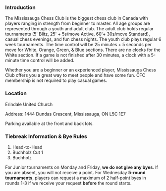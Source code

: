 ---
---

### Introduction

The Mississauga Chess Club is the biggest chess club in Canada with players ranging in strength from beginner to master. All age groups are represented through a youth and adult club. The adult club holds regular tournaments (5' Blitz, 25' + 5s/move Active, 60'+ 30s/move Standard), casual chess evenings, and fun chess nights. The youth club plays regular 6 week tournaments. The time control will be 25 minutes + 5 seconds per move for White, Orange, Green, & Blue sections. There are no clocks for the White section. If a game is not finished after 30 minutes, a clock with a 5-minute time control will be added.

Whether you are a beginner or an experienced player, Mississauga Chess Club offers you a great way to meet people and have some fun. CFC membership is not required to play casual games.

### Location
Erindale United Church

Address: 1444 Dundas Crescent, Mississauga, ON L5C 1E7

Parking available at the front and back lots.

### Tiebreak Information & Bye Rules
1) Head-to-Head
2) Buchholz Cut 1
3) Buchholz

For Junior tournaments on Monday and Friday, <b>we do not give any byes</b>. If you are absent, you will not receive a point. For Wednesday <b>5-round tournaments</b>, players can request a maximum of 2 half-point byes in rounds 1-3 if we receive your request <b>before</b> the round starts.